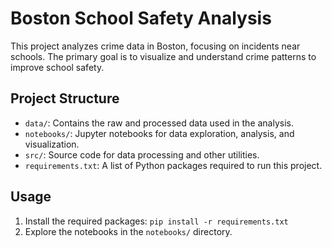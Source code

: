 # Boston School Safety Analysis

This project analyzes crime data in Boston, focusing on incidents near schools. The primary goal is to visualize and understand crime patterns to improve school safety.

## Project Structure

- `data/`: Contains the raw and processed data used in the analysis.
- `notebooks/`: Jupyter notebooks for data exploration, analysis, and visualization.
- `src/`: Source code for data processing and other utilities.
- `requirements.txt`: A list of Python packages required to run this project.

## Usage

1.  Install the required packages: `pip install -r requirements.txt`
2.  Explore the notebooks in the `notebooks/` directory.
